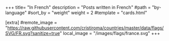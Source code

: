 +++
title= "In French"
description = "Posts written in French"
#path = "by-language"
#sort_by = "weight"
weight = 2
#template = "cards.html"

[extra]
#remote_image = "https://raw.githubusercontent.com/cristiroma/countries/master/data/flags/SVG/FR.svg?sanitize=true"
local_image = "/images/flags/france.svg"
+++
